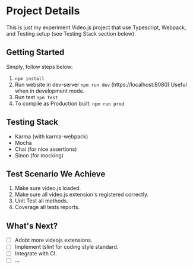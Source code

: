 # Project Details
This is just my experiment Video.js project that use Typescript, Webpack, and Testing setup (see Testing Stack section below).

## Getting Started
Simply, follow steps below:

  1. `npm install`
  2. Run website in dev-server `npm run dev` (https://localhost:8080)
    Useful when in development mode.
  3. Run test `npm test`
  4. To compile as Production built: `npm run prod`

## Testing Stack

- Karma (with karma-webpack)
- Mocha
- Chai (for nice assertions)
- Sinon (for mocking)

## Test Scenario We Achieve

1. Make sure video.js loaded.
2. Make sure all video.js extension's registered correctly.
3. Unit Test all methods.
4. Coverage all tests reports.

## What's Next?

- [ ] Adobt more videojs extensions.
- [ ] Implement tslint for coding style standard.
- [ ] Integrate with CI.
- [ ] ...
